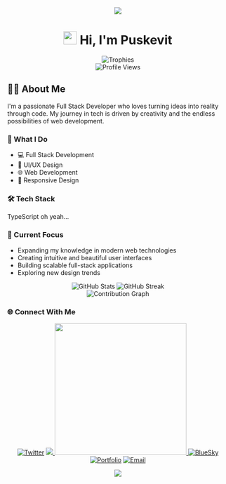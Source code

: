 <div align="center">
  <img src="https://readme-typing-svg.herokuapp.com/?lines=Welcome+to+my+Profile!;I'm+Puskevit!;Full+Stack+Developer;Full+Stack+Devoloper&center=true&width=380&height=50&color=FF0000">
</div>

<h1 align="center">
  <img src="https://media.giphy.com/media/hvRJCLFzcasrR4ia7z/giphy.gif" width="30px"/> 
  Hi, I'm Puskevit
</h1>

<div align="center">
  <img src="https://github-profile-trophy.vercel.app/?username=rbxpusk&theme=darkhub&no-frame=true&row=1&column=6" alt="Trophies" />
</div>

<div align="center">
  <img src="https://komarev.com/ghpvc/?username=puskevit&style=flat-square&color=ff0000" alt="Profile Views"/>
</div>

## 👨‍💻 About Me

I'm a passionate Full Stack Developer who loves turning ideas into reality through code. My journey in tech is driven by creativity and the endless possibilities of web development.

### 🚀 What I Do

- 💻 Full Stack Development
- 🎨 UI/UX Design
- 🌐 Web Development
- 📱 Responsive Design

### 🛠️ Tech Stack

TypeScript oh yeah...
</div>

### 🎯 Current Focus

- Expanding my knowledge in modern web technologies
- Creating intuitive and beautiful user interfaces
- Building scalable full-stack applications
- Exploring new design trends

<div align="center">
  <img src="https://github-readme-stats.vercel.app/api?username=rbxpusk&show_icons=true&theme=red&bg_color=0D1117&hide_border=true" alt="GitHub Stats">
  <img src="https://github-readme-streak-stats.herokuapp.com/?user=rbxpusk&theme=dark&ring=ff0000&fire=ff0000&currStreakLabel=ff0000" alt="GitHub Streak">
</div>

<div align="center">
  <img src="https://github-readme-activity-graph.vercel.app/graph?username=rbxpusk&theme=redical&hide_border=true" alt="Contribution Graph">
</div>

### 🌐 Connect With Me

<div align="center">
  
[![Twitter](https://img.shields.io/badge/Twitter-@puskvit-ff0000?style=for-the-badge&logo=twitter)](https://twitter.com/puskvit)
<a href="#" target="_blank">
  <img src="https://img.shields.io/badge/Discord-puskevi-ff0000?style=for-the-badge&logo=discord&logoColor=white&labelColor=black">
  <img src="https://discord.c99.nl/widget/theme-4/puskevi.png" width="300"/>
</a>
[![BlueSky](https://img.shields.io/badge/BlueSky-diceblox-ff0000?style=for-the-badge&logo=bluesky)](https://bsky.app)
[![Portfolio](https://img.shields.io/badge/Portfolio-puskevit.fun-ff0000?style=for-the-badge&logo=google-chrome)](https://puskevit.fun)
[![Email](https://img.shields.io/badge/Email-rbxpusk@gmail.com-ff0000?style=for-the-badge&logo=gmail)](mailto:rbxpusk@gmail.com)

</div>

<div align="center">
  <img src="https://capsule-render.vercel.app/api?type=waving&color=ff0000&height=100&section=footer&animation=twinkling">
</div>

